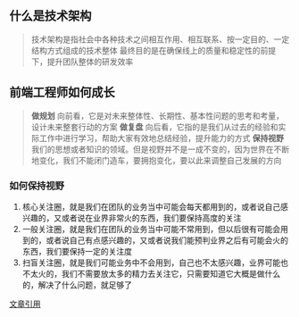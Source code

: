 ## 什么是技术架构
> 技术架构是指社会中各种技术之间相互作用、相互联系、按一定目的、一定结构方式组成的技术整体
> 最终目的是在确保线上的质量和稳定性的前提下，提升团队整体的研发效率


## 前端工程师如何成长
> **做规划** 向前看，它是对未来整体性、长期性、基本性问题的思考和考量，设计未来整套行动的方案
> **做复盘** 向后看，它指的是我们从过去的经验和实际工作中进行学习，帮助大家有效地总结经验，提升能力的方式
> **保持视野** 我们的思想或者知识的领域。但是视野并不是一成不变的，因为世界在不断地变化，我们不能闭门造车，要拥抱变化，要以此来调整自己发展的方向

### 如何保持视野
1. 核心关注圈，就是我们在团队的业务当中可能会每天都用到的，或者说自己感兴趣的，又或者说在业界非常火的东西，我们要保持高度的关注
2. 一般关注圈，就是我们在团队的业务当中可能不常用到，但以后很有可能会用到的，或者说自己有点感兴趣的，又或者说我们能预判业界之后有可能会火的东西，我们要保持一定的关注度
3. 扫盲关注圈，就是我们可能业务中不会用到，自己也不太感兴趣，业界可能也不太火的，我们不需要放太多的精力去关注它，只需要知道它大概是做什么的，解决了什么问题，就足够了

[文章引用](https://mp.weixin.qq.com/s/9hvpc71YNMW6bbJZTyoSXw)

